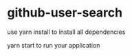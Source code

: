 # github-user-search

use yarn install to install all dependencies

yarn start to run your application
